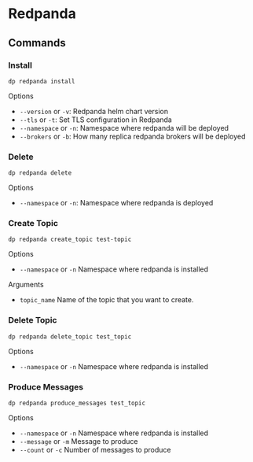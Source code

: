 # Redpanda

## Commands

### Install

`dp redpanda install`

Options

- `--version` or `-v`: Redpanda helm chart version
- `--tls` or `-t`: Set TLS configuration in Redpanda
- `--namespace` or `-n`: Namespace where redpanda will be deployed
- `--brokers` or `-b`: How many replica redpanda brokers will be deployed

### Delete

`dp redpanda delete`

Options

- `--namespace` or `-n`: Namespace where redpanda is deployed

### Create Topic

`dp redpanda create_topic test-topic` 

Options

- `--namespace` or `-n` Namespace where redpanda is installed
 
Arguments

- `topic_name` Name of the topic that you want to create.

### Delete Topic

`dp redpanda delete_topic test_topic`

Options

- `--namespace` or `-n` Namespace where redpanda is installed
 
 ### Produce Messages

 `dp redpanda produce_messages test_topic`

 Options

 - `--namespace` or `-n` Namespace where redpanda is installed
 - `--message` or `-m` Message to produce
 - `--count` or `-c` Number of messages to produce

 